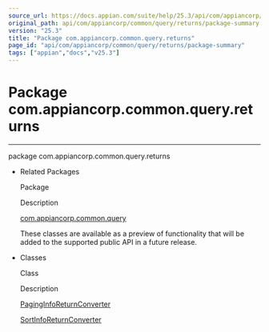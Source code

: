 ```yaml
---
source_url: https://docs.appian.com/suite/help/25.3/api/com/appiancorp/common/query/returns/package-summary.html
original_path: api/com/appiancorp/common/query/returns/package-summary.html
version: "25.3"
title: "Package com.appiancorp.common.query.returns"
page_id: "api/com/appiancorp/common/query/returns/package-summary"
tags: ["appian","docs","v25.3"]
---
```



# Package com.appiancorp.common.query.returns

* * *

package com.appiancorp.common.query.returns

-   Related Packages

    Package

    Description

    [com.appiancorp.common.query](../package-summary.html)

    These classes are available as a preview of functionality that will be added to the supported public API in a future release.

-   Classes

    Class

    Description

    [PagingInfoReturnConverter](PagingInfoReturnConverter.html "class in com.appiancorp.common.query.returns")

    [SortInfoReturnConverter](SortInfoReturnConverter.html "class in com.appiancorp.common.query.returns")